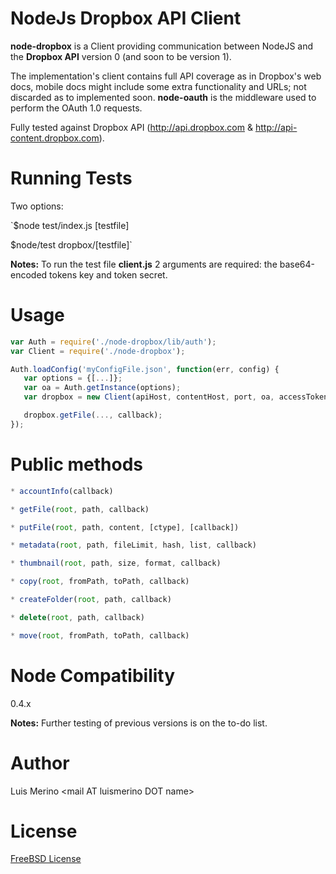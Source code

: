 NodeJs Dropbox API Client
===

__node-dropbox__ is a Client providing communication between NodeJS and the __Dropbox API__ version 0 (and soon to be version 1).

The implementation's client contains full API coverage as in Dropbox's web docs, mobile docs might include some extra functionality and URLs; not discarded as to implemented soon. __node-oauth__ is the middleware used to perform the OAuth 1.0 requests.

Fully tested against Dropbox API (http://api.dropbox.com & http://api-content.dropbox.com).

Running Tests
===
Two options:

   `$node test/index.js [testfile]
   
   $node/test dropbox/[testfile]`

__Notes:__ To run the test file __client.js__ 2 arguments are required: the base64-encoded tokens key and token secret.

Usage
===
```javascript
var Auth = require('./node-dropbox/lib/auth');
var Client = require('./node-dropbox');

Auth.loadConfig('myConfigFile.json', function(err, config) {
   var options = {[...]};
   var oa = Auth.getInstance(options);
   var dropbox = new Client(apiHost, contentHost, port, oa, accessToken, accessTokenSecret);

   dropbox.getFile(..., callback);
});
```

Public methods
===
```javascript
* accountInfo(callback)

* getFile(root, path, callback)

* putFile(root, path, content, [ctype], [callback])

* metadata(root, path, fileLimit, hash, list, callback)

* thumbnail(root, path, size, format, callback)

* copy(root, fromPath, toPath, callback)

* createFolder(root, path, callback)

* delete(root, path, callback)

* move(root, fromPath, toPath, callback)
```

Node Compatibility
===
0.4.x

__Notes:__ Further testing of previous versions is on the to-do list.

Author
===
Luis Merino &lt;mail AT luismerino DOT name&gt;

License
===
[FreeBSD License](License.md)